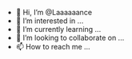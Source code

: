 - 👋 Hi, I’m @Laaaaaance
- 👀 I’m interested in ...
- 🌱 I’m currently learning ...
- 💞️ I’m looking to collaborate on ...
- 📫 How to reach me ...

<!---
Laaaaaance/Laaaaaance is a ✨ special ✨ repository because its `README.md` (this file) appears on your GitHub profile.
You can click the Preview link to take a look at your changes.
--->
